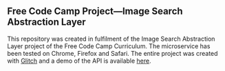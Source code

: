 ## Free Code Camp Project—Image Search Abstraction Layer

This repository was created in fulfilment of the Image Search Abstraction Layer project of the Free Code Camp Curriculum.  The microservice has been tested on Chrome, Firefox and Safari.  The entire project was created with [Glitch](https://glitch.com/about) and a demo of the API is available [here](https://honmanyau-fcc-image-search-api.glitch.me).

